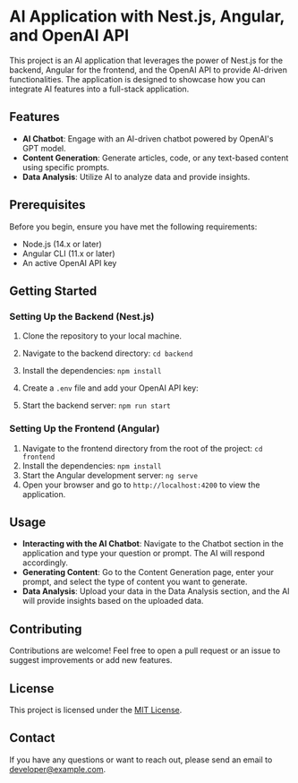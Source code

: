 # AI Application with Nest.js, Angular, and OpenAI API

This project is an AI application that leverages the power of Nest.js for the backend, Angular for the frontend, and the OpenAI API to provide AI-driven functionalities. The application is designed to showcase how you can integrate AI features into a full-stack application.

## Features

- **AI Chatbot**: Engage with an AI-driven chatbot powered by OpenAI's GPT model.
- **Content Generation**: Generate articles, code, or any text-based content using specific prompts.
- **Data Analysis**: Utilize AI to analyze data and provide insights.

## Prerequisites

Before you begin, ensure you have met the following requirements:

- Node.js (14.x or later)
- Angular CLI (11.x or later)
- An active OpenAI API key

## Getting Started

### Setting Up the Backend (Nest.js)

1. Clone the repository to your local machine.
2. Navigate to the backend directory: `cd backend`
3. Install the dependencies: `npm install`
4. Create a `.env` file and add your OpenAI API key:

5. Start the backend server: `npm run start`

### Setting Up the Frontend (Angular)

1. Navigate to the frontend directory from the root of the project: `cd frontend`
2. Install the dependencies: `npm install`
3. Start the Angular development server: `ng serve`
4. Open your browser and go to `http://localhost:4200` to view the application.

## Usage

- **Interacting with the AI Chatbot**: Navigate to the Chatbot section in the application and type your question or prompt. The AI will respond accordingly.
- **Generating Content**: Go to the Content Generation page, enter your prompt, and select the type of content you want to generate.
- **Data Analysis**: Upload your data in the Data Analysis section, and the AI will provide insights based on the uploaded data.

## Contributing

Contributions are welcome! Feel free to open a pull request or an issue to suggest improvements or add new features.

## License

This project is licensed under the [MIT License](LICENSE).

## Contact

If you have any questions or want to reach out, please send an email to developer@example.com.
